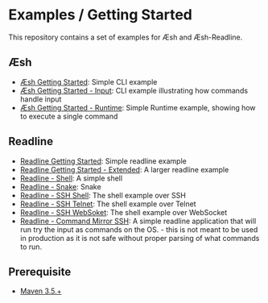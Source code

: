 # Examples / Getting Started

This repository contains a set of examples for Æsh and Æsh-Readline.

## Æsh

* [Æsh Getting Started](./aesh/getting-started): Simple CLI example
* [Æsh Getting Started - Input](.aesh/getting-started-input): CLI example illustrating how commands handle input
* [Æsh Getting Started - Runtime](.aesh/getting-started-runtime): Simple Runtime example, showing how to execute a single command

## Readline

* [Readline Getting Started](./readline/getting-started): Simple readline example
* [Readline Getting Started - Extended](./readline/getting-started-ext): A larger readline example
* [Readline - Shell](./readline/shell): A simple shell
* [Readline - Snake](./readline/snake): Snake
* [Readline - SSH Shell](./readline/shell-ssh): The shell example over SSH
* [Readline - SSH Telnet](./readline/shell-telnet): The shell example over Telnet
* [Readline - SSH WebSoket](./readline/shell-websocket): The shell example over WebSocket
* [Readline - Command Mirror SSH](./readline/cmd-mirror-ssh): A simple readline application that will run try the input as commands on the OS. - this is not meant to be used in production as it is not safe without proper parsing of what commands to run.

## Prerequisite

* [Maven 3.5.+](https://maven.apache.org/install.html)
